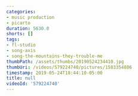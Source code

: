 ```yaml
---
categories:
- music production
- picarto
duration: 5630.0
shorts: []
tags:
- fl-studio
- song-axis
- song-the-mountains-they-trouble-me
thumbPath: /assets/thumbs/20190524234410.jpg
thumbUri: /videos/579224740/pictures/1583354806
timestamp: 2019-05-24T18:44:10-05:00
title: null
videoId: '579224740'
---
```


